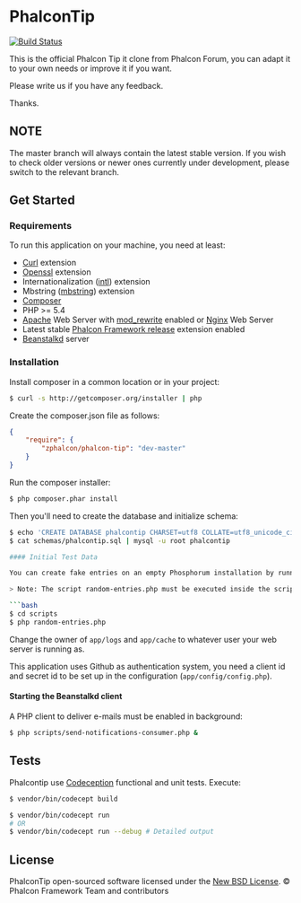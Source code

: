 # PhalconTip

[![Build Status](https://travis-ci.org/zphalcon/phalcon-tip.svg?branch=master)](https://travis-ci.org/zphalcon/phalcon-tip.svg)

This is the official Phalcon Tip it clone from Phalcon Forum, you can adapt it to your own needs or improve it if you want.

Please write us if you have any feedback.

Thanks.

## NOTE

The master branch will always contain the latest stable version. If you wish
to check older versions or newer ones currently under development, please
switch to the relevant branch.

## Get Started

### Requirements

To run this application on your machine, you need at least:

* [Curl][1] extension
* [Openssl][2] extension
* Internationalization ([intl][3]) extension
* Mbstring ([mbstring][4]) extension
* [Composer][5]
* PHP >= 5.4
* [Apache][6] Web Server with [mod_rewrite][7] enabled or [Nginx][8] Web Server
* Latest stable [Phalcon Framework release][9] extension enabled
* [Beanstalkd][10] server

### Installation

Install composer in a common location or in your project:

```sh
$ curl -s http://getcomposer.org/installer | php
```

Create the composer.json file as follows:

```json
{
    "require": {
        "zphalcon/phalcon-tip": "dev-master"
    }
}
```

Run the composer installer:

```sh
$ php composer.phar install
```

Then you'll need to create the database and initialize schema:

```sh
$ echo 'CREATE DATABASE phalcontip CHARSET=utf8 COLLATE=utf8_unicode_ci' | mysql -u root
$ cat schemas/phalcontip.sql | mysql -u root phalcontip

#### Initial Test Data

You can create fake entries on an empty Phosphorum installation by running:

> Note: The script random-entries.php must be executed inside the scripts directory

```bash
$ cd scripts
$ php random-entries.php
```

Change the owner of `app/logs` and `app/cache` to whatever user your web server is running as.

This application uses Github as authentication system, you need a client id and secret id
to be set up in the configuration (`app/config/config.php`).


#### Starting the Beanstalkd client

A PHP client to deliver e-mails must be enabled in background:

```bash
$ php scripts/send-notifications-consumer.php &
```

## Tests

Phalcontip use [Codeception][11] functional and unit tests. Execute:

```bash
$ vendor/bin/codecept build

$ vendor/bin/codecept run
# OR
$ vendor/bin/codecept run --debug # Detailed output
```

## License

PhalconTip open-sourced software licensed under the [New BSD License][12]. © Phalcon Framework Team and contributors


[1]: http://php.net/manual/en/book.curl.php
[2]: http://php.net/manual/en/book.openssl.php
[3]: http://php.net/manual/en/book.intl.php
[4]: http://php.net/manual/en/book.mbstring.php
[5]: https://getcomposer.org/
[6]: http://httpd.apache.org/
[7]: http://httpd.apache.org/docs/current/mod/mod_rewrite.html
[8]: http://nginx.org/
[9]: https://github.com/phalcon/cphalcon/releases
[10]: http://kr.github.io/beanstalkd/
[11]: http://codeception.com
[12]: https://github.com/zphalcon/phalcon-tip/blob/master/docs/LICENSE.md
